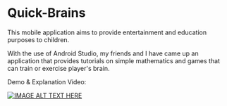 # Quick-Brains

This mobile application aims to provide entertainment and education purposes to children.

With the use of Android Studio, my friends and I have came up an application that provides tutorials on simple mathematics and games that can train or exercise player's brain.

Demo & Explanation Video:

[![IMAGE ALT TEXT HERE](https://img.youtube.com/vi/ObmAVEfD9hc/0.jpg)](https://www.youtube.com/watch?v=ObmAVEfD9hc)
